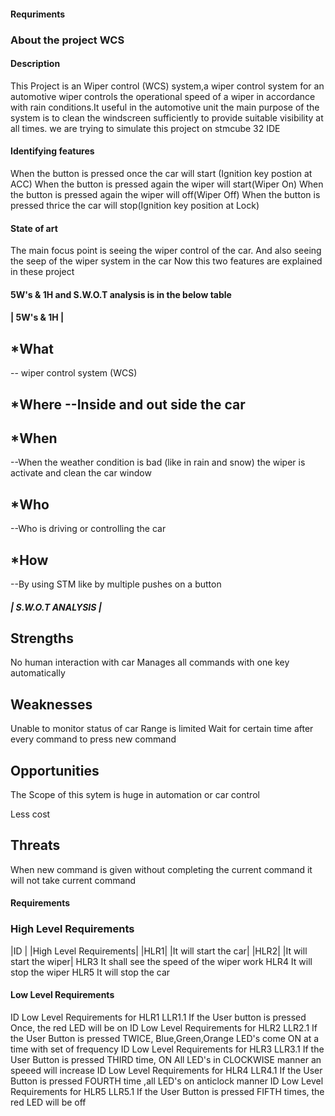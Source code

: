 #### Requriments
### About the project WCS
#### Description
This Project is an Wiper control (WCS) system,a wiper control system for an automotive wiper controls the operational speed of a wiper in accordance with rain conditions.It useful in the automotive unit the main purpose of the system is to clean the windscreen sufficiently to provide suitable visibility at all times.
we are trying to simulate this project on stmcube 32 IDE
#### Identifying features
When the button is pressed once the car will start (Ignition key postion at ACC)
When the button is pressed again the wiper will start(Wiper On)
When the button is pressed again the wiper will off(Wiper Off)
When the button is pressed thrice the car will stop(Ignition key position at Lock)
#### State of art
The main focus point is seeing the wiper control of the car.
And also seeing the seep of the wiper system in the car
Now this two features are explained in these project
#### 5W's & 1H and S.W.O.T analysis is in the below table
#### | 5W's & 1H |
## *What
-- wiper control system (WCS)

## *Where --Inside and out side the car

## *When
--When the weather condition is bad (like in rain and snow) the wiper is activate and clean the car window

## *Who
--Who is driving or controlling the car

## *How
--By using STM like by multiple pushes on a button

##### | S.W.O.T ANALYSIS |
## Strengths

No human interaction with car
Manages all commands with one key automatically
## Weaknesses

Unable to monitor status of car
Range is limited
Wait for certain time after every command to press new command
## Opportunities

The Scope of this sytem is huge in automation or car control

Less cost

## Threats

When new command is given without completing the current command it will not take current command
#### Requirements
### High Level Requirements
|ID	| |High Level Requirements|
|HLR1|	|It will start the car|
|HLR2| 	|It will start the wiper|
HLR3	It shall see the speed of the wiper work
HLR4	It will stop the wiper
HLR5	It will stop the car
#### Low Level Requirements
ID	Low Level Requirements for HLR1
LLR1.1	If the User button is pressed Once, the red LED will be on
ID	Low Level Requirements for HLR2
LLR2.1	If the User Button is pressed TWICE, Blue,Green,Orange LED's come ON at a time with set of frequency
ID	Low Level Requirements for HLR3
LLR3.1	If the User Button is pressed THIRD time, ON All LED's in CLOCKWISE manner an speeed will increase
ID	Low Level Requirements for HLR4
LLR4.1	If the User Button is pressed FOURTH time ,all LED's on anticlock manner
ID	Low Level Requirements for HLR5
LLR5.1	If the User Button is pressed FIFTH times, the red LED will be off
